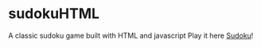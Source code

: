 # sudokuHTML
A classic sudoku game built with HTML and javascript
Play it here [Sudoku](https://jsnzng.github.io/sudokuHTML/)!
